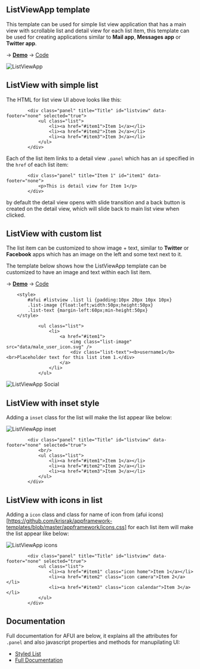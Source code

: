 ListViewApp template
-
This template can be used for simple list view application that has a main view with scrollable list and detail view for each list item, this template can be used for creating applications similar to __Mail app__, __Messages app__ or __Twitter app__.

&rarr; [__Demo__](http://htmlpreview.github.io/?https://raw.github.com/krisrak/appframework-templates/master/template-ListViewApp.html) &rarr; [Code](https://github.com/krisrak/appframework-templates/blob/master/template-ListViewApp.html)

![ListViewApp](https://raw.github.com/krisrak/appframework-templates/master/screenshots/ListViewApp.png)

ListView with simple list
-
The HTML for list view UI above looks like this:
```
        <div class="panel" title="Title" id="listview" data-footer="none" selected="true">
            <ul class="list">
                <li><a href="#item1">Item 1</a></li>
                <li><a href="#item2">Item 2</a></li>
                <li><a href="#item3">Item 3</a></li>
            </ul>
        </div>
```
Each of the list item links to a detail view `.panel` which has an `id` specified in the `href` of each list item:
```
        <div class="panel" title="Item 1" id="item1" data-footer="none">
            <p>This is detail view for Item 1</p>
        </div>
```
by default the detail view opens with slide transition and a back button is created on the detail view, which will slide back to main list view when clicked.

ListView with custom list
-
The list item can be customized to show image + text, similar to __Twitter__ or __Facebook__ apps which has an image on the left and some text next to it. 

The template below shows how the ListViewApp template can be customized to have an image and text within each list item.

&rarr; [__Demo__](http://htmlpreview.github.io/?https://raw.github.com/krisrak/appframework-templates/master/template-ListViewApp-social.html) &rarr; [Code](https://github.com/krisrak/appframework-templates/blob/master/template-ListViewApp-social.html)

```
    <style>
        #afui #listview .list li {padding:10px 20px 10px 10px}
        .list-image {float:left;width:50px;height:50px}
        .list-text {margin-left:60px;min-height:50px}        
    </style> 
```

```
            <ul class="list">
                <li>
                    <a href="#item1">
                        <img class="list-image" src="data/male_user_icon.svg" />
                        <div class="list-text"><b>username1</b><br>Placeholder text for this list item 1.</div>
                    </a>
                </li>
            </ul>    
```

![ListViewApp Social](https://raw.github.com/krisrak/appframework-templates/master/screenshots/ListViewApp-social.png)

ListView with inset style
-
Adding a `inset` class for the list will make the list appear like below:

![ListViewApp inset](https://raw.github.com/krisrak/appframework-templates/master/screenshots/ListViewApp-inset.png)

```
        <div class="panel" title="Title" id="listview" data-footer="none" selected="true">
            <br/>
            <ul class="list">
                <li><a href="#item1">Item 1</a></li>
                <li><a href="#item2">Item 2</a></li>
                <li><a href="#item3">Item 3</a></li>
            </ul>
        </div>
```

ListView with icons in list
-
Adding a `icon` class and class for name of icon from (afui icons)[https://github.com/krisrak/appframework-templates/blob/master/appframework/icons.css] for each list item will make the list appear like below:

![ListViewApp icons](https://raw.github.com/krisrak/appframework-templates/master/screenshots/ListViewApp-icons.png)

```
        <div class="panel" title="Title" id="listview" data-footer="none" selected="true">
            <ul class="list">
                <li><a href="#item1" class="icon home">Item 1</a></li>
                <li><a href="#item2" class="icon camera">Item 2</a></li>
                <li><a href="#item3" class="icon calendar">Item 3</a></li>
            </ul>
        </div>
```

Documentation
-
Full documentation for AFUI are below, it explains all the attributes for `.panel` and also javascript properties and methods for manupilating UI:
- [Styled List](http://app-framework-software.intel.com/documentation.php#afui/afui_lists)
- [Full Documentation](http://app-framework-software.intel.com/documentation.php#afui/afui_about)
